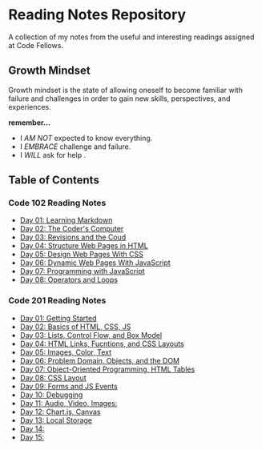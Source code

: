 # Reading Notes Repository

A collection of my notes from the useful and interesting readings assigned at Code Fellows.

## Growth Mindset

Growth mindset is the state of allowing oneself to become familiar with failure and challenges in order to gain new skills, perspectives, and experiences.

**remember...**

- I _AM NOT_ expected to know everything.
- I _EMBRACE_ challenge and failure.
- I _WILL_ ask for help .

## Table of Contents

### Code 102 Reading Notes

- [Day 01: Learning Markdown](code-102n64/mod01.md)
- [Day 02: The Coder's Computer](code-102n64/mod02.md)
- [Day 03: Revisions and the Coud](code-102n64/mod03.md)
- [Day 04: Structure Web Pages in HTML](code-102n64/mod04.md)
- [Day 05: Design Web Pages With CSS](code-102n64/mod05.md)
- [Day 06: Dynamic Web Pages With JavaScript](code-102n64/mod06.md)
- [Day 07: Programming with JavaScript](code-102n64/mod07.md)
- [Day 08: Operators and Loops](code-102n64/mod08.md)

### Code 201 Reading Notes

- [Day 01: Getting Started](code-201n94/class-01.md)
- [Day 02: Basics of HTML, CSS, JS](code-201n94/class-02.md)
- [Day 03: Lists, Control Flow, and Box Model](code-201n94/class-03.md)
- [Day 04: HTML Links, Fucntions, and CSS Layouts](code-201n94/class-04.md)
- [Day 05: Images, Color, Text](code-201n94/class-05.md)
- [Day 06: Problem Domain, Objects, and the DOM](code-201n94/class-06.md)
- [Day 07: Object-Oriented Programming, HTML Tables](code-201n94/class-07.md)
- [Day 08: CSS Layout](code-201n94/class-08.md)
- [Day 09: Forms and JS Events](code-201n94/class-09.md)
- [Day 10: Debugging](code-201n94/class-10.md)
- [Day 11: Audio, Video, Images:](code-201n94/class-11.md)
- [Day 12: Chart.js, Canvas](code-201n94/class-12.md)
- [Day 13: Local Storage](code-201n94/class-13.md)
- [Day 14:](code-201n94/class-14.md)
- [Day 15:](code-201n94/class-15.md)
